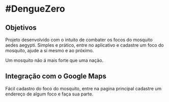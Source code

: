 # #DengueZero #

## Objetivos ##
Projeto desenvolvido com o intuito de combater os focos do mosquito aedes aegypti.
Simples e prático, entre no aplicativo e cadastre um foco do mosquito, ajude a si mesmo e ao próximo.

Um mosquito não á mais forte que uma nação.

## Integração com o Google Maps ##

Fácil cadastro do foco do mosquito, entre na pagina principal cadastre um endereço de algum foco e faça sua parte.

##  ##
